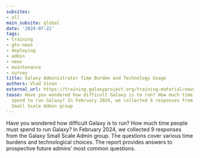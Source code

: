 ```yaml
---
subsites:
- all
main_subsite: global
date: '2024-07-22'
tags:
- training
- gtn-news
- deploying
- admin
- news
- maintenance
- survey
title: Galaxy Administrator Time Burden and Technology Usage
authors: Vlad Visan
external_url: https://training.galaxyproject.org/training-material/news/2024/07/22/Galaxy-Administrator-Time-Burden-and-Technology-Usage.html
tease: Have you wondered how difficult Galaxy is to run? How much time people must
  spend to run Galaxy? In February 2024, we collected 9 responses from the Galaxy
  Small Scale Admin group
---
```

Have you wondered how difficult Galaxy is to run? How much time people must spend to run Galaxy? In February 2024, we collected 9 responses from the Galaxy Small Scale Admin group. The questions cover various time burdens and technological choices. The report provides answers to prospective future admins’ most common questions.